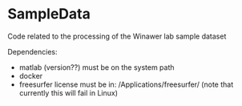 # SampleData
Code related to the processing of the Winawer lab sample dataset

Dependencies:
- matlab (version??) must be on the system path
- docker
- freesurfer license must be in: /Applications/freesurfer/ (note that currently this will fail in Linux)

